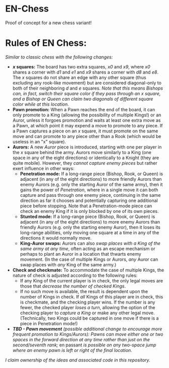 # EN-Chess
Proof of concept for a new chess variant!


# Rules of EN Chess:
_Similar to classic chess with the following changes:_
* **_x_ squares:** The board has two extra squares, _x0_ and _x9_, where _x0_ shares a corner with _d1_ and _e1_ and _x9_ shares a corner with _d8_ and _e8_. The _x_ squares do not share an edge with any other square (thus excluding any rook-like movement) but are considered diagonal-only to both of their neighboring _d_ and _e_ squares. _Note that this means Bishops can, in fact, switch their square color if they pass through an x square, and a Bishop or Queen can claim two diagonals of different square color while at this location._
* **Pawn promotion:** When a Pawn reaches the end of the board, it can only promote to a King (allowing the possibility of multiple Kings!) or an Auror, unless it forgoes promotion and waits at least one extra move as a Pawn, at which point it may expend a move to promote to any piece. If a Pawn captures a piece on an _x_ square, it must promote on the same move and can promote to any piece other than a Rook (which would be useless in an "x" square).
* **Aurors:** A new _Auror_ piece is introduced, starting with one per player in the _x_ square behind the army. Aurors move similarly to a King (one space in any of the eight directions) or identically to a Knight (they are quite mobile). However, they _cannot capture enemy pieces_ but rather exert influence in other ways:
  * **Penetration mode:** If a long-range piece (Bishop, Rook, or Queen) is adjacent (in any of the eight directions) to more friendly Aurors than enemy Aurors (e.g. only the starting Auror of the same army), then it gains the power of _Penetration_, where in a single move it can both capture and pass through one enemy piece, continuing in the same direction as far it chooses and potentially capturing one additional piece before stopping. Note that a Penetration-mode piece can check an enemy King if it is only blocked by one of its own pieces.
  * **Stunted mode:** If a long-range piece (Bishop, Rook, or Queen) is adjacent (in any of the eight directions) to more enemy Aurors than friendly Aurors (e.g. only the starting enemy Auror), then it loses its long-range abilities, only moving one square at a time in any of the directions it would normally move.
  * **King-Auror swaps:** Aurors can also _swap places with a King of the same army at any time_, often acting as an escape mechanism or perhaps to plant an Auror in a location that thwarts enemy movement. (In the case of multiple Kings or Aurors, _any_ Auror can swap places with _any_ King of the same army.)
* **Check and checkmate:** To accommodate the case of multiple Kings, the nature of check is adjusted according to the following rules:
  * If any King of the current player is in check, the only legal moves are those that _decrease the number of checked Kings_.
  * If no such move is available, the result is dependent upon the number of Kings in check. If _all_ Kings of this player are in check, this is checkmate, and the checking player wins. If the number is any fewer, the checked player _loses a turn_, allowing the option of the checking player to _capture a King_ or make any other legal move. (Technically, two Kings could be captured in one move if there is a piece in Penetration mode!)
* _**TBD - Pawn movement** (possible additional change to encourage more frequent promotion to Kings/Aurors): Pawns can move either one or two spaces in the forward direction at any time rather than just on the second/seventh rank;_ en passant _is possible on any two-space jump where an enemy pawn is left or right of the final location._


_I claim ownership of the ideas and associated code in this repository._
